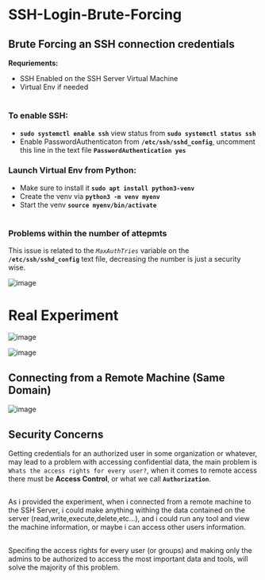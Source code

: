 # SSH-Login-Brute-Forcing
## Brute Forcing an SSH connection credentials

**Requriements:**
- SSH Enabled on the SSH Server Virtual Machine
- Virtual Env if needed

# 
### To enable SSH:
- **`sudo systemctl enable ssh`** view status from **`sudo systemctl status ssh`**
- Enable PasswordAuthenticaton from **`/etc/ssh/sshd_config`**, uncomment this line in the text file **`PasswordAuthentication yes`**
  

### Launch Virtual Env from Python:
- Make sure to install it **`sudo apt install python3-venv`**
- Create the venv via **`python3 -m venv myenv`**
- Start the venv **`source myenv/bin/activate`**
#

### Problems within the number of attepmts
This issue is related to the *`MaxAuthTries`* variable on the **`/etc/ssh/sshd_config`** text file, decreasing the number is just a security wise.


![image](https://github.com/AwsGhanem/SSH-Login-Brute-Forcing/assets/123994471/bf7ac522-b699-48f2-805a-7e796291b328)

# Real Experiment
![image](https://github.com/AwsGhanem/SSH-Login-Brute-Forcing/assets/123994471/02ce5632-83fc-4706-a3f7-d9ea5142ce31)

![image](https://github.com/AwsGhanem/SSH-Login-Brute-Forcing/assets/123994471/01d826e2-e787-4522-ad08-74228aa2ceb8)

## Connecting from a Remote Machine (Same Domain)

![image](https://github.com/AwsGhanem/SSH-Login-Brute-Forcing/assets/123994471/9cd358fd-ec2c-4c92-95fe-7d111919ba14)


## Security Concerns
Getting credentials for an authorized user in some organization or whatever, may lead to a problem with accessing confidential data, the main problem is `Whats the access rights for every user?`, when it comes to remote access there must be **Access Control**, or what we call **`Authorization`**.

##
As i provided the experiment, when i connected from a remote machine to the SSH Server, i could make anything withing the data contained on the server (read,write,execute,delete,etc...), and i could run any tool and view the machine information, or maybe i can access other users information.

## 
Specifing the access rights for every user (or groups) and making only the admins to be authorized to access the most important data and tools, will solve the majority of this problem. 

